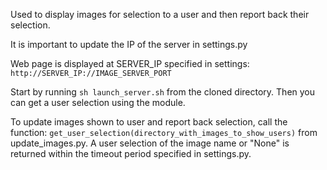 
Used to display images for selection to a user and then report back their selection. 

It is important to update the IP of the server in settings.py

Web page is displayed at SERVER_IP specified in settings:
`http://SERVER_IP://IMAGE_SERVER_PORT`

Start by running `sh launch_server.sh` from the cloned directory. Then you can 
get a user selection using the module.

To update images shown to user and report back selection, call the function: 
`get_user_selection(directory_with_images_to_show_users)`
from  update_images.py. A user selection of the image name or "None" is returned
within the timeout period specified in settings.py.
